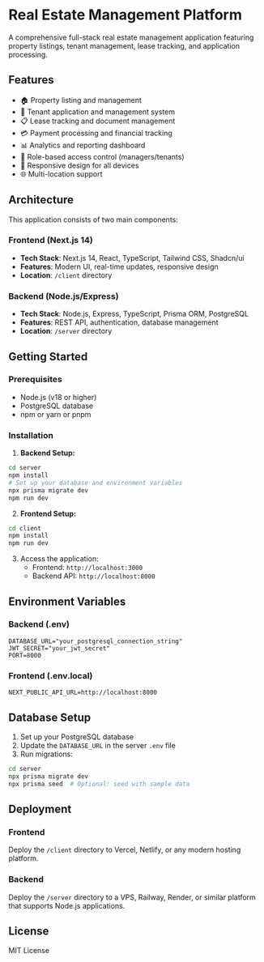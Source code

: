 # Real Estate Management Platform

A comprehensive full-stack real estate management application featuring property listings, tenant management, lease tracking, and application processing.

## Features

- 🏠 Property listing and management
- 👥 Tenant application and management system
- 📋 Lease tracking and document management
- 💳 Payment processing and financial tracking
- 📊 Analytics and reporting dashboard
- 🔐 Role-based access control (managers/tenants)
- 📱 Responsive design for all devices
- 🌐 Multi-location support

## Architecture

This application consists of two main components:

### Frontend (Next.js 14)
- **Tech Stack**: Next.js 14, React, TypeScript, Tailwind CSS, Shadcn/ui
- **Features**: Modern UI, real-time updates, responsive design
- **Location**: `/client` directory

### Backend (Node.js/Express)
- **Tech Stack**: Node.js, Express, TypeScript, Prisma ORM, PostgreSQL
- **Features**: REST API, authentication, database management
- **Location**: `/server` directory

## Getting Started

### Prerequisites

- Node.js (v18 or higher)
- PostgreSQL database
- npm or yarn or pnpm

### Installation

1. **Backend Setup:**
```bash
cd server
npm install
# Set up your database and environment variables
npx prisma migrate dev
npm run dev
```

2. **Frontend Setup:**
```bash
cd client
npm install
npm run dev
```

3. Access the application:
   - Frontend: `http://localhost:3000`
   - Backend API: `http://localhost:8000`

## Environment Variables

### Backend (.env)
```env
DATABASE_URL="your_postgresql_connection_string"
JWT_SECRET="your_jwt_secret"
PORT=8000
```

### Frontend (.env.local)
```env
NEXT_PUBLIC_API_URL=http://localhost:8000
```

## Database Setup

1. Set up your PostgreSQL database
2. Update the `DATABASE_URL` in the server `.env` file
3. Run migrations:
```bash
cd server
npx prisma migrate dev
npx prisma seed  # Optional: seed with sample data
```

## Deployment

### Frontend
Deploy the `/client` directory to Vercel, Netlify, or any modern hosting platform.

### Backend
Deploy the `/server` directory to a VPS, Railway, Render, or similar platform that supports Node.js applications.

## License

MIT License

